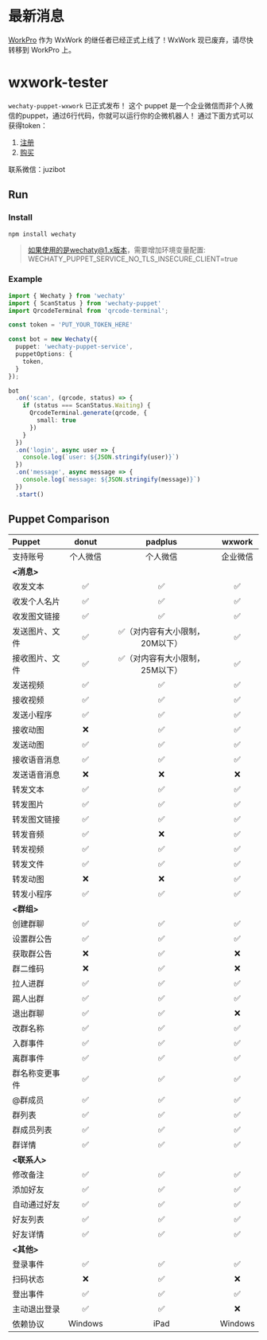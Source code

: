 # 最新消息

 [WorkPro](https://wechaty.js.org/2022/12/23/introducing-workpro-puppet/) 作为 WxWork 的继任者已经正式上线了！WxWork 现已废弃，请尽快转移到 WorkPro 上。

# wxwork-tester

`wechaty-puppet-wxwork` 已正式发布！ 这个 puppet 是一个企业微信而非个人微信的puppet，通过6行代码，你就可以运行你的企微机器人！ 通过下面方式可以获得token：
 
1. [注册](https://miaohui.juzibot.com/auth/register)
2. [购买](https://work.weixin.qq.com/kfid/kfcbfceaec6e8e30afe)

联系微信：juzibot

## Run

### Install

```
npm install wechaty
```

> 如果使用的是wechaty@1.x版本，需要增加环境变量配置: WECHATY_PUPPET_SERVICE_NO_TLS_INSECURE_CLIENT=true

### Example
```ts
import { Wechaty } from 'wechaty'
import { ScanStatus } from 'wechaty-puppet'
import QrcodeTerminal from 'qrcode-terminal';

const token = 'PUT_YOUR_TOKEN_HERE'

const bot = new Wechaty({
  puppet: 'wechaty-puppet-service',
  puppetOptions: {
    token,
  }
});

bot
  .on('scan', (qrcode, status) => {
    if (status === ScanStatus.Waiting) {
      QrcodeTerminal.generate(qrcode, {
        small: true
      })
    }
  })
  .on('login', async user => {
    console.log(`user: ${JSON.stringify(user)}`)
  })
  .on('message', async message => {
    console.log(`message: ${JSON.stringify(message)}`)
  })
  .start()
```

## Puppet Comparison

Puppet | donut | padplus | wxwork
:---|:---:|:---:| :---:
支持账号|个人微信|个人微信|企业微信
**<消息>**|  |  |  |
收发文本| ✅  | ✅  |✅
收发个人名片| ✅  |✅   |✅
收发图文链接| ✅  |✅   |✅
发送图片、文件| ✅  | ✅（对内容有大小限制，20M以下）  |✅
接收图片、文件| ✅  | ✅（对内容有大小限制，25M以下）  |✅
发送视频| ✅  | ✅   |✅
接收视频| ✅  | ✅   |✅
发送小程序| ✅  | ✅   |✅
接收动图| ❌  | ✅   |✅
发送动图| ✅  | ✅  |✅
接收语音消息| ✅  | ✅   |✅
发送语音消息| ❌  | ❌  |❌
转发文本| ✅  | ✅   |✅
转发图片| ✅  | ✅  |✅
转发图文链接| ✅  | ✅  |✅
转发音频| ✅ | ❌   |✅
转发视频| ✅  | ✅   |✅
转发文件| ✅  | ✅   |✅
转发动图| ❌  | ❌   |✅
转发小程序| ✅ | ✅   |✅
**<群组>**|   |    |
创建群聊|✅|✅ |✅
设置群公告|✅|✅|✅
获取群公告|❌|✅|❌
群二维码|❌|✅ |❌
拉人进群|✅|✅ |✅
踢人出群|✅|✅ |✅
退出群聊|✅|✅ |❌
改群名称|✅|✅ |✅
入群事件|✅|✅ |✅
离群事件|✅|✅ |✅
群名称变更事件|✅|✅|✅
@群成员|✅|✅|✅
群列表|✅|✅ |✅
群成员列表|✅|✅|✅
群详情|✅|✅|✅
**<联系人>**|  |   |
修改备注|✅|✅ |✅
添加好友|✅|✅|✅
自动通过好友|✅|✅|✅
好友列表|✅|✅ |✅
好友详情|✅|✅|✅
**<其他>**|  |   |
登录事件|✅|✅|✅
扫码状态|❌|✅|❌
登出事件|✅|✅|✅
主动退出登录|✅|✅|❌
依赖协议|Windows|iPad| Windows|
